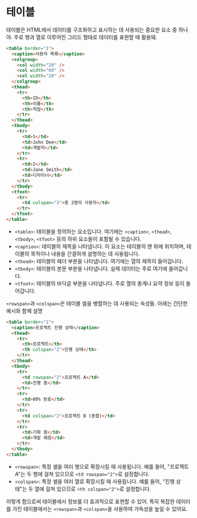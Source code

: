 # 테이블

테이블은 HTML에서 데이터를 구조화하고 표시하는 데 사용되는 중요한 요소 중 하나야. 주로 행과 열로 이루어진 그리드 형태로 데이터를 표현할 때 활용돼.

```html
<table border="1">
  <caption>사용자 목록</caption>
  <colgroup>
    <col width="20" />
    <col width="60" />
    <col width="20" />
  </colgroup>
  <thead>
    <tr>
      <th>ID</th>
      <th>이름</th>
      <th>직업</th>
    </tr>
  </thead>
  <tbody>
    <tr>
      <td>1</td>
      <td>John Doe</td>
      <td>개발자</td>
    </tr>
    <tr>
      <td>2</td>
      <td>Jane Smith</td>
      <td>디자이너</td>
    </tr>
  </tbody>
  <tfoot>
    <tr>
      <td colspan="3">총 2명의 사용자</td>
    </tr>
  </tfoot>
</table>

```

- `<table>`: 테이블을 정의하는 요소입니다. 여기에는 `<caption>`, `<thead>`, `<tbody>`, `<tfoot>` 등의 하위 요소들이 포함될 수 있습니다.
- `<caption>`: 테이블의 제목을 나타냅니다. 이 요소는 테이블의 맨 위에 위치하며, 테이블의 목적이나 내용을 간결하게 설명하는 데 사용됩니다.
- `<thead>`: 테이블의 헤더 부분을 나타냅니다. 여기에는 열의 제목이 들어갑니다.
- `<tbody>`: 테이블의 본문 부분을 나타냅니다. 실제 데이터는 주로 여기에 들어갑니다.
- `<tfoot>`: 테이블의 바닥글 부분을 나타냅니다. 주로 열의 총계나 요약 정보 등이 들어갑니다.

`<rowspan>`과 `<colspan>`은 테이블 셀을 병합하는 데 사용되는 속성들. 아래는 간단한 예시와 함께 설명

```html
<table border="1">
  <caption>프로젝트 진행 상태</caption>
  <thead>
    <tr>
      <th>프로젝트</th>
      <th colspan="2">진행 상태</th>
    </tr>
  </thead>
  <tbody>
    <tr>
      <td rowspan="2">프로젝트 A</td>
      <td>진행 중</td>
    </tr>
    <tr>
      <td>80% 완료</td>
    </tr>
    <tr>
      <td colspan="2">프로젝트 B (종합)</td>
    </tr>
    <tr>
      <td>기획 중</td>
      <td>개발 예정</td>
    </tr>
  </tbody>
</table>
```

- `<rowspan>`: 특정 셀을 여러 행으로 확장시킬 때 사용됩니다. 예를 들어, "프로젝트 A"는 두 행에 걸쳐 있으므로 `<td rowspan="2">`로 설정합니다.
- `<colspan>`: 특정 셀을 여러 열로 확장시킬 때 사용됩니다. 예를 들어, "진행 상태"는 두 열에 걸쳐 있으므로 `<th colspan="2">`로 설정합니다.

이렇게 함으로써 테이블에서 정보를 더 효과적으로 표현할 수 있어. 특히 복잡한 데이터를 가진 테이블에서는 `<rowspan>`과 `<colspan>`을 사용하여 가독성을 높일 수 있어요.
